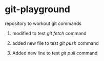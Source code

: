 # git-playground
repository to workout git commands

1. modified to test *git fetch* command

2. added new file to test *git push* command

3. Added new line to test *git pull* command
